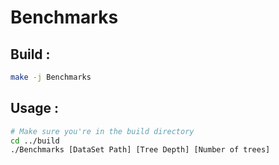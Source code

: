# Benchmarks

## Build :

```sh
make -j Benchmarks
```

## Usage :

```sh
# Make sure you're in the build directory
cd ../build
./Benchmarks [DataSet Path] [Tree Depth] [Number of trees]
```